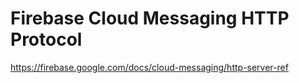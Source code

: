 # Firebase Cloud Messaging HTTP Protocol
https://firebase.google.com/docs/cloud-messaging/http-server-ref
